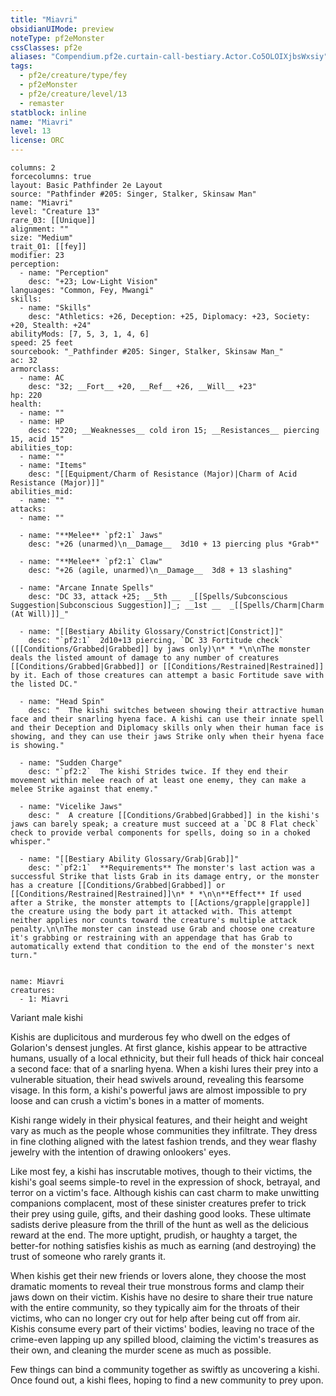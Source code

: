```yaml
---
title: "Miavri"
obsidianUIMode: preview
noteType: pf2eMonster
cssClasses: pf2e
aliases: "Compendium.pf2e.curtain-call-bestiary.Actor.Co5OLOIXjbsWxsiy" 
tags:
  - pf2e/creature/type/fey
  - pf2eMonster
  - pf2e/creature/level/13
  - remaster
statblock: inline
name: "Miavri"
level: 13
license: ORC
---
```


```statblock
columns: 2
forcecolumns: true
layout: Basic Pathfinder 2e Layout
source: "Pathfinder #205: Singer, Stalker, Skinsaw Man"
name: "Miavri"
level: "Creature 13"
rare_03: [[Unique]]
alignment: ""
size: "Medium"
trait_01: [[fey]]
modifier: 23
perception:
  - name: "Perception"
    desc: "+23; Low-Light Vision"
languages: "Common, Fey, Mwangi"
skills:
  - name: "Skills"
    desc: "Athletics: +26, Deception: +25, Diplomacy: +23, Society: +20, Stealth: +24"
abilityMods: [7, 5, 3, 1, 4, 6]
speed: 25 feet
sourcebook: "_Pathfinder #205: Singer, Stalker, Skinsaw Man_"
ac: 32
armorclass:
  - name: AC
    desc: "32; __Fort__ +20, __Ref__ +26, __Will__ +23"
hp: 220
health:
  - name: ""
  - name: HP
    desc: "220; __Weaknesses__ cold iron 15; __Resistances__ piercing 15, acid 15"
abilities_top:
  - name: ""
  - name: "Items"
    desc: "[[Equipment/Charm of Resistance (Major)|Charm of Acid Resistance (Major)]]"
abilities_mid:
  - name: ""
attacks:
  - name: ""

  - name: "**Melee** `pf2:1` Jaws"
    desc: "+26 (unarmed)\n__Damage__  3d10 + 13 piercing plus *Grab*"

  - name: "**Melee** `pf2:1` Claw"
    desc: "+26 (agile, unarmed)\n__Damage__  3d8 + 13 slashing"

  - name: "Arcane Innate Spells"
    desc: "DC 33, attack +25; __5th __  _[[Spells/Subconscious Suggestion|Subconscious Suggestion]]_; __1st __  _[[Spells/Charm|Charm (At Will)]]_"

  - name: "[[Bestiary Ability Glossary/Constrict|Constrict]]"
    desc: "`pf2:1`  2d10+13 piercing, `DC 33 Fortitude check` ([[Conditions/Grabbed|Grabbed]] by jaws only)\n* * *\n\nThe monster deals the listed amount of damage to any number of creatures [[Conditions/Grabbed|Grabbed]] or [[Conditions/Restrained|Restrained]] by it. Each of those creatures can attempt a basic Fortitude save with the listed DC."

  - name: "Head Spin"
    desc: "  The kishi switches between showing their attractive human face and their snarling hyena face. A kishi can use their innate spell and their Deception and Diplomacy skills only when their human face is showing, and they can use their jaws Strike only when their hyena face is showing."

  - name: "Sudden Charge"
    desc: "`pf2:2`  The kishi Strides twice. If they end their movement within melee reach of at least one enemy, they can make a melee Strike against that enemy."

  - name: "Vicelike Jaws"
    desc: "  A creature [[Conditions/Grabbed|Grabbed]] in the kishi's jaws can barely speak; a creature must succeed at a `DC 8 Flat check` check to provide verbal components for spells, doing so in a choked whisper."

  - name: "[[Bestiary Ability Glossary/Grab|Grab]]"
    desc: "`pf2:1`  **Requirements** The monster's last action was a successful Strike that lists Grab in its damage entry, or the monster has a creature [[Conditions/Grabbed|Grabbed]] or [[Conditions/Restrained|Restrained]]\n* * *\n\n**Effect** If used after a Strike, the monster attempts to [[Actions/grapple|grapple]] the creature using the body part it attacked with. This attempt neither applies nor counts toward the creature's multiple attack penalty.\n\nThe monster can instead use Grab and choose one creature it's grabbing or restraining with an appendage that has Grab to automatically extend that condition to the end of the monster's next turn."
 
```

```encounter-table
name: Miavri
creatures:
  - 1: Miavri
```


Variant male kishi

Kishis are duplicitous and murderous fey who dwell on the edges of Golarion's densest jungles. At first glance, kishis appear to be attractive humans, usually of a local ethnicity, but their full heads of thick hair conceal a second face: that of a snarling hyena. When a kishi lures their prey into a vulnerable situation, their head swivels around, revealing this fearsome visage. In this form, a kishi's powerful jaws are almost impossible to pry loose and can crush a victim's bones in a matter of moments.

Kishi range widely in their physical features, and their height and weight vary as much as the people whose communities they infiltrate. They dress in fine clothing aligned with the latest fashion trends, and they wear flashy jewelry with the intention of drawing onlookers' eyes.

Like most fey, a kishi has inscrutable motives, though to their victims, the kishi's goal seems simple-to revel in the expression of shock, betrayal, and terror on a victim's face. Although kishis can cast charm to make unwitting companions complacent, most of these sinister creatures prefer to trick their prey using guile, gifts, and their dashing good looks. These ultimate sadists derive pleasure from the thrill of the hunt as well as the delicious reward at the end. The more uptight, prudish, or haughty a target, the better-for nothing satisfies kishis as much as earning (and destroying) the trust of someone who rarely grants it.

When kishis get their new friends or lovers alone, they choose the most dramatic moments to reveal their true monstrous forms and clamp their jaws down on their victim. Kishis have no desire to share their true nature with the entire community, so they typically aim for the throats of their victims, who can no longer cry out for help after being cut off from air. Kishis consume every part of their victims' bodies, leaving no trace of the crime-even lapping up any spilled blood, claiming the victim's treasures as their own, and cleaning the murder scene as much as possible.

Few things can bind a community together as swiftly as uncovering a kishi. Once found out, a kishi flees, hoping to find a new community to prey upon.
